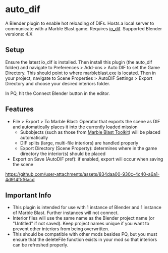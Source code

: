 # auto_dif
A Blender plugin to enable hot reloading of DIFs. Hosts a local server to communicate with a Marble Blast game. Requires [io_dif](https://github.com/RandomityGuy/io_dif). 
Supported Blender versions: 4.X

## Setup

Ensure the latest io_dif is installed. Then install this plugin (the auto_dif folder) and navigate to Preferences > Add-ons > Auto DIF to set the Game Directory. This should point to where marbleblast.exe is located. Then in your project, navigate to Scene Properties > AutoDIF Settings > Export Directory and choose your desired interiors folder.

In PQ, hit the Connect Blender button in the editor.

## Features

- File > Export > To Marble Blast: Operator that exports the scene as DIF and automatically places it into the currently loaded mission
  - Subobjects (such as those from [Marble Blast Toolkit](https://github.com/FlavoredSaucer/marbleBlastToolkit)) will be placed automatically
  - DIF splits (large, multi-file interiors) are handled properly
  - Export Directory (Scene Property): determines where in the game directory the interior(s) should be placed
- Export on Save (AutoDIF pref): if enabled, export will occur when saving the scene


https://github.com/user-attachments/assets/834daa00-930c-4c40-a6a1-4d914f5f6acd


## Important Info

- This plugin is intended for use with 1 instance of Blender and 1 instance of Marble Blast. Further instances will not connect.
- Interior files will use the same name as the Blender project name (or "Untitled" if not saved). Keep project names unique if you want to prevent other interiors from being overwritten.
- This should be compatible with other mods besides PQ, but you must ensure that the deleteFile function exists in your mod so that interiors can be refreshed properly.
